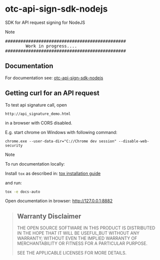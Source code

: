 # otc-api-sign-sdk-nodejs
SDK for API request signing for NodeJS

> [!Note]
> <pre>
> ###############################################
>         Work in progress....
> ###############################################
> </pre>
> 

## Documentation

For documentation see: [otc-api-sign-sdk-nodejs](https://opentelekomcloud-community.github.io/otc-api-sign-sdk-nodejs/)


## Getting curl for an API request

To test api signature call, open

```
http://api_signature_demo.html
```
in a browser with CORS disabled.

E.g. start chrome on Windows with following command:
```
chrome.exe --user-data-dir="C://Chrome dev session" --disable-web-security
```



>[!NOTE]
> To run documentation locally:
>
> Install ``tox`` as described in: [tox installation guide ](https://tox.wiki/en/4.26.0/installation.html)
>
> and run:
>
>  ```bash
>  tox -e docs-auto
>  ```
> Open documentation in browser: <http://127.0.0.1:8882>



> Warranty Disclaimer
> -------------------
> THE OPEN SOURCE SOFTWARE IN THIS PRODUCT IS DISTRIBUTED IN THE HOPE THAT IT
> WILL BE USEFUL,BUT WITHOUT ANY WARRANTY; WITHOUT EVEN THE IMPLIED WARRANTY
> OF MERCHANTABILITY OR FITNESS FOR A PARTICULAR PURPOSE.
> 
> SEE THE APPLICABLE LICENSES FOR MORE DETAILS.